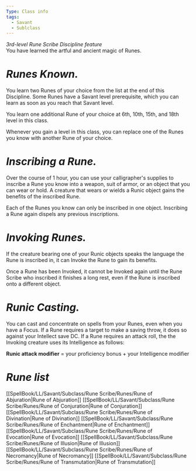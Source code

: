 ```yaml
---
Type: Class info
tags:
  - Savant
  - Sublclass
---
```

_3rd-level Rune Scribe Discipline feature_  
You have learned the artful and ancient magic of Runes.

# _**Runes Known.**_
You learn two Runes of your choice from the list at the end of this Discipline. Some Runes have a Savant level prerequisite, which you can learn as soon as you reach that Savant level.

You learn one additional Rune of your choice at 6th, 10th, 15th, and 18th level in this class.

Whenever you gain a level in this class, you can replace one of the Runes you know with another Rune of your choice.

# _**Inscribing a Rune.**_ 
Over the course of 1 hour, you can use your calligrapher's supplies to inscribe a Rune you know into a weapon, suit of armor, or an object that you can wear or hold. A creature that wears or wields a Runic object gains the benefits of the inscribed Rune.

Each of the Runes you know can only be inscribed in one object. Inscribing a Rune again dispels any previous inscriptions.

# _**Invoking Runes.**_ 
If the creature bearing one of your Runic objects speaks the language the Rune is inscribed in, it can Invoke the Rune to gain its benefits.

Once a Rune has been Invoked, it cannot be Invoked again until the Rune Scribe who inscribed it finishes a long rest, even if the Rune is inscribed onto a different object.

# _**Runic Casting.**_ 
You can cast and concentrate on spells from your Runes, even when you have a Focus. If a Rune requires a target to make a saving throw, it does so against your Intellect save DC. If a Rune requires an attack roll, the the Invoking creature uses its Intelligence as follows:

**Runic attack modifier** = your proficiency bonus + your Intelligence modifier


# _Rune list_

[[SpellBook/LL/Savant/Subclass/Rune Scribe/Runes/Rune of Abjuration|Rune of Abjuration]]
[[SpellBook/LL/Savant/Subclass/Rune Scribe/Runes/Rune of Conjuration|Rune of Conjuration]]
[[SpellBook/LL/Savant/Subclass/Rune Scribe/Runes/Rune of Divination|Rune of Divination]]
[[SpellBook/LL/Savant/Subclass/Rune Scribe/Runes/Rune of Enchantment|Rune of Enchantment]]
[[SpellBook/LL/Savant/Subclass/Rune Scribe/Runes/Rune of Evocation|Rune of Evocation]]
[[SpellBook/LL/Savant/Subclass/Rune Scribe/Runes/Rune of Illusion|Rune of Illusion]]
[[SpellBook/LL/Savant/Subclass/Rune Scribe/Runes/Rune of Necromancy|Rune of Necromancy]]
[[SpellBook/LL/Savant/Subclass/Rune Scribe/Runes/Rune of Transmutation|Rune of Transmutation]]